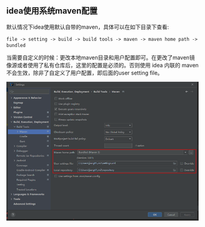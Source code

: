 ## idea使用系统maven配置

默认情况下idea使用默认自带的maven，具体可以在如下目录下查看:
```
file -> setting -> build -> build tools -> maven -> maven home path -> bundled
```

当需要自定义的时候：更改本地maven目录和用户配置即可。在更改了maven镜像源或者使用了私有仓库后，这里的配置是必须的。否则使用 idea 内联的 maven 不会生效，除非了自定义了用户配置，即后面的user setting file。

![Alt text](image.png)